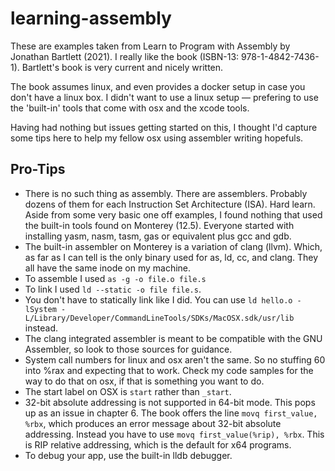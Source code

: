 # learning-assembly
These are examples taken from Learn to Program with Assembly by Jonathan Bartlett (2021).  I really like the book (ISBN-13: 978-1-4842-7436-1).  Bartlett's book is very current and nicely written.

The book assumes linux, and even provides a docker setup in case you don't have a linux box.  I didn't want to use a linux setup — prefering to use the 'built-in' tools that come with osx and the xcode tools.

Having had nothing but issues getting started on this, I thought I'd capture some tips here to help my fellow osx using assembler writing hopefuls.

## Pro-Tips
- There is no such thing as assembly.  There are assemblers.  Probably dozens of them for each Instruction Set Architecture (ISA).  Hard learn.  Aside from some very basic one off examples, I found nothing that used the built-in tools found on Monterey (12.5).  Everyone started with installing yasm, nasm, tasm, gas or equivalent plus gcc and gdb.
- The built-in assembler on Monterey is a variation of clang (llvm).  Which, as far as I can tell is the only binary used for as, ld, cc, and clang.  They all have the same inode on my machine.
- To assemble I used `as -g -o file.o file.s`
- To link I used `ld --static -o file file.s`.
- You don't have to statically link like I did.  You can use `ld hello.o -lSystem -L/Library/Developer/CommandLineTools/SDKs/MacOSX.sdk/usr/lib` instead.
- The clang integrated assembler is meant to be compatible with the GNU Assembler, so look to those sources for guidance.
- System call numbers for linux and osx aren't the same.  So no stuffing 60 into %rax and expecting that to work.  Check my code samples for the way to do that on osx, if that is something you want to do.
- The start label on OSX is `start` rather than `_start`.
- 32-bit absolute addressing is not supported in 64-bit mode.  This pops up as an issue in chapter 6.  The book offers the line `movq first_value, %rbx`, which produces an error message about 32-bit absolute addressing.  Instead you have to use `movq first_value(%rip), %rbx`.  This is RIP relative addressing, which is the default for x64 programs.
- To debug your app, use the built-in lldb debugger.
